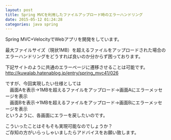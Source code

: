 ```yaml
---
layout: post
title: Spring MVCを利用したファイルアップロード時のエラーハンドリング
date: 2015-05-12 01:24:28
categories: java spring
---
```

<p>Spring MVC+VelocityでWebアプリを開発をしています。</p>

<p>最大ファイルサイズ（現状1MB）を超えるファイルをアップロードされた場合のエラーハンドリングをどうすれば良いのか分からず困っております。</p>

<p>下記サイトのように共通のエラーページに遷移させることは可能です。<br>
<a href="http://kuwalab.hatenablog.jp/entry/spring_mvc41/026" rel="nofollow"><a href="http://kuwalab.hatenablog.jp/entry/spring_mvc41/026" rel="nofollow">http://kuwalab.hatenablog.jp/entry/spring_mvc41/026</a></a></p>

<p>ですが、今回実現したい仕様としては<br>
　画面Aを表示→1MBを超えるファイルをアップロード→画面Aにエラーメッセージを表示<br>
　画面Bを表示→1MBを超えるファイルをアップロード→画面Bにエラーメッセージを表示<br>
というように、各画面にエラーを戻したいのです。</p>

<p>こういったことはそもそも実現可能なのでしょうか？<br>
ご存知の方がいらっしゃいましたらアドバイスをお願い致します。</p>
